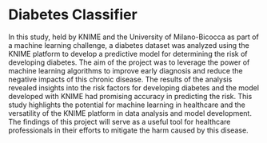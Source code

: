# Diabetes Classifier #
In this study, held by KNIME and the University of Milano-Bicocca as part of a machine learning challenge, a diabetes dataset was analyzed using the KNIME platform to develop a predictive model for determining the risk of developing diabetes. The aim of the project was to leverage the power of machine learning algorithms to improve early diagnosis and reduce the negative impacts of this chronic disease. The results of the analysis revealed insights into the risk factors for developing diabetes and the model developed with KNIME had promising accuracy in predicting the risk. This study highlights the potential for machine learning in healthcare and the versatility of the KNIME platform in data analysis and model development. The findings of this project will serve as a useful tool for healthcare professionals in their efforts to mitigate the harm caused by this disease.
